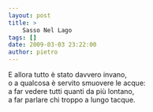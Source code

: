 ```yaml
---
layout: post
title: >
    Sasso Nel Lago
tags: []
date: 2009-03-03 23:22:00
author: pietro
---
```

E allora tutto è stato davvero invano,<br/>o a qualcosa è servito smuovere le acque:<br/>a far vedere tutti quanti da più lontano,<br/>a far parlare chi troppo a lungo tacque.
